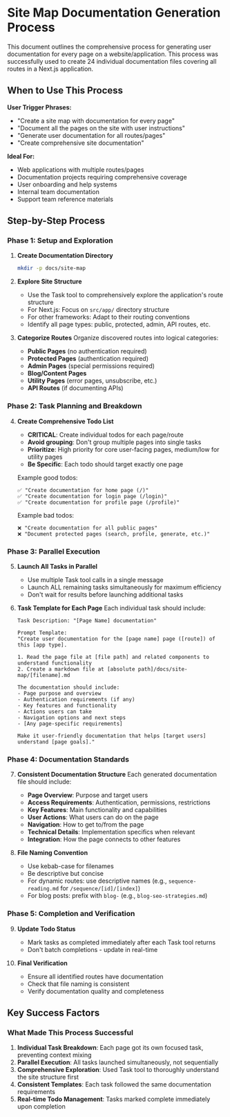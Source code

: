 # Site Map Documentation Generation Process

This document outlines the comprehensive process for generating user documentation for every page on a website/application. This process was successfully used to create 24 individual documentation files covering all routes in a Next.js application.

## When to Use This Process

**User Trigger Phrases:**

- "Create a site map with documentation for every page"
- "Document all the pages on the site with user instructions"
- "Generate user documentation for all routes/pages"
- "Create comprehensive site documentation"

**Ideal For:**

- Web applications with multiple routes/pages
- Documentation projects requiring comprehensive coverage
- User onboarding and help systems
- Internal team documentation
- Support team reference materials

## Step-by-Step Process

### Phase 1: Setup and Exploration

1. **Create Documentation Directory**

   ```bash
   mkdir -p docs/site-map
   ```

2. **Explore Site Structure**

   - Use the Task tool to comprehensively explore the application's route structure
   - For Next.js: Focus on `src/app/` directory structure
   - For other frameworks: Adapt to their routing conventions
   - Identify all page types: public, protected, admin, API routes, etc.

3. **Categorize Routes**
   Organize discovered routes into logical categories:
   - **Public Pages** (no authentication required)
   - **Protected Pages** (authentication required)
   - **Admin Pages** (special permissions required)
   - **Blog/Content Pages**
   - **Utility Pages** (error pages, unsubscribe, etc.)
   - **API Routes** (if documenting APIs)

### Phase 2: Task Planning and Breakdown

4. **Create Comprehensive Todo List**

   - **CRITICAL**: Create individual todos for each page/route
   - **Avoid grouping**: Don't group multiple pages into single tasks
   - **Prioritize**: High priority for core user-facing pages, medium/low for utility pages
   - **Be Specific**: Each todo should target exactly one page

   Example good todos:

   ```
   ✅ "Create documentation for home page (/)"
   ✅ "Create documentation for login page (/login)"
   ✅ "Create documentation for profile page (/profile)"
   ```

   Example bad todos:

   ```
   ❌ "Create documentation for all public pages"
   ❌ "Document protected pages (search, profile, generate, etc.)"
   ```

### Phase 3: Parallel Execution

5. **Launch All Tasks in Parallel**

   - Use multiple Task tool calls in a single message
   - Launch ALL remaining tasks simultaneously for maximum efficiency
   - Don't wait for results before launching additional tasks

6. **Task Template for Each Page**
   Each individual task should include:

   ```
   Task Description: "[Page Name] documentation"

   Prompt Template:
   "Create user documentation for the [page name] page ([route]) of this [app type].

   1. Read the page file at [file path] and related components to understand functionality
   2. Create a markdown file at [absolute path]/docs/site-map/[filename].md

   The documentation should include:
   - Page purpose and overview
   - Authentication requirements (if any)
   - Key features and functionality
   - Actions users can take
   - Navigation options and next steps
   - [Any page-specific requirements]

   Make it user-friendly documentation that helps [target users] understand [page goals]."
   ```

### Phase 4: Documentation Standards

7. **Consistent Documentation Structure**
   Each generated documentation file should include:

   - **Page Overview**: Purpose and target users
   - **Access Requirements**: Authentication, permissions, restrictions
   - **Key Features**: Main functionality and capabilities
   - **User Actions**: What users can do on the page
   - **Navigation**: How to get to/from the page
   - **Technical Details**: Implementation specifics when relevant
   - **Integration**: How the page connects to other features

8. **File Naming Convention**
   - Use kebab-case for filenames
   - Be descriptive but concise
   - For dynamic routes: use descriptive names (e.g., `sequence-reading.md` for `/sequence/[id]/[index]`)
   - For blog posts: prefix with `blog-` (e.g., `blog-seo-strategies.md`)

### Phase 5: Completion and Verification

9. **Update Todo Status**

   - Mark tasks as completed immediately after each Task tool returns
   - Don't batch completions - update in real-time

10. **Final Verification**
    - Ensure all identified routes have documentation
    - Check that file naming is consistent
    - Verify documentation quality and completeness

## Key Success Factors

### What Made This Process Successful

1. **Individual Task Breakdown**: Each page got its own focused task, preventing context mixing
2. **Parallel Execution**: All tasks launched simultaneously, not sequentially
3. **Comprehensive Exploration**: Used Task tool to thoroughly understand the site structure first
4. **Consistent Templates**: Each task followed the same documentation requirements
5. **Real-time Todo Management**: Tasks marked complete immediately upon completion

